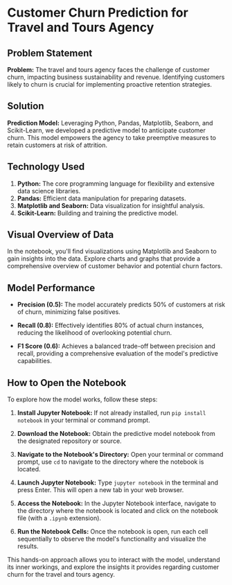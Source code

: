 # Customer Churn Prediction for Travel and Tours Agency

## Problem Statement

**Problem:** The travel and tours agency faces the challenge of customer churn, impacting business sustainability and revenue. Identifying customers likely to churn is crucial for implementing proactive retention strategies.

## Solution

**Prediction Model:** Leveraging Python, Pandas, Matplotlib, Seaborn, and Scikit-Learn, we developed a predictive model to anticipate customer churn. This model empowers the agency to take preemptive measures to retain customers at risk of attrition.

## Technology Used

1. **Python:** The core programming language for flexibility and extensive data science libraries.
2. **Pandas:** Efficient data manipulation for preparing datasets.
3. **Matplotlib and Seaborn:** Data visualization for insightful analysis.
4. **Scikit-Learn:** Building and training the predictive model.

## Visual Overview of Data

In the notebook, you'll find visualizations using Matplotlib and Seaborn to gain insights into the data. Explore charts and graphs that provide a comprehensive overview of customer behavior and potential churn factors.

## Model Performance

- **Precision (0.5):** The model accurately predicts 50% of customers at risk of churn, minimizing false positives.
  
- **Recall (0.8):** Effectively identifies 80% of actual churn instances, reducing the likelihood of overlooking potential churn.
  
- **F1 Score (0.6):** Achieves a balanced trade-off between precision and recall, providing a comprehensive evaluation of the model's predictive capabilities.

## How to Open the Notebook

To explore how the model works, follow these steps:

1. **Install Jupyter Notebook:** If not already installed, run `pip install notebook` in your terminal or command prompt.

2. **Download the Notebook:** Obtain the predictive model notebook from the designated repository or source.

3. **Navigate to the Notebook's Directory:** Open your terminal or command prompt, use `cd` to navigate to the directory where the notebook is located.

4. **Launch Jupyter Notebook:** Type `jupyter notebook` in the terminal and press Enter. This will open a new tab in your web browser.

5. **Access the Notebook:** In the Jupyter Notebook interface, navigate to the directory where the notebook is located and click on the notebook file (with a `.ipynb` extension).

6. **Run the Notebook Cells:** Once the notebook is open, run each cell sequentially to observe the model's functionality and visualize the results.

This hands-on approach allows you to interact with the model, understand its inner workings, and explore the insights it provides regarding customer churn for the travel and tours agency.

